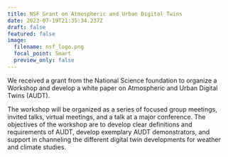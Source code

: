 ```yaml
---
title: NSF Grant on Atmospheric and Urban Digital Twins
date: 2023-07-19T21:35:34.237Z
draft: false
featured: false
image:
  filename: nsf_logo.png
  focal_point: Smart
  preview_only: false
---
```

We received a grant from the National Science foundation to organize a Workshop and develop a white paper on Atmospheric and Urban Digital Twins (AUDT).

The workshop will be organized as a series of focused group meetings, invited talks, virtual meetings, and a talk at a major conference. The objectives of the workshop are to develop clear definitions and requirements of AUDT, develop exemplary AUDT demonstrators, and support in channeling the different digital twin developments for weather and climate studies.
